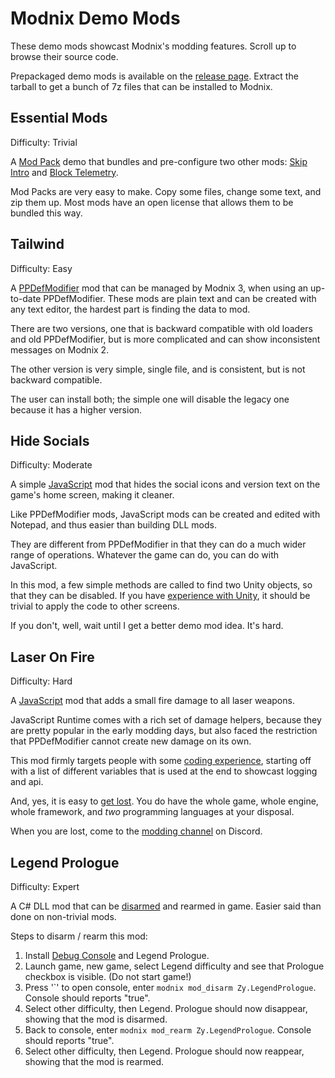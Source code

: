# Modnix Demo Mods

These demo mods showcast Modnix's modding features.
Scroll up to browse their source code.

Prepackaged demo mods is available on the [release page](https://github.com/Sheep-y/Modnix/releases/).
Extract the tarball to get a bunch of 7z files that can be installed to Modnix.

## Essential Mods

Difficulty: Trivial

A [Mod Pack](https://github.com/Sheep-y/Modnix/wiki/Mod-Types#Modnix_3_Mod_Packs) demo that bundles and pre-configure two other mods:
[Skip Intro](https://www.nexusmods.com/phoenixpoint/mods/17) and [Block Telemetry](https://www.nexusmods.com/phoenixpoint/mods/48).

Mod Packs are very easy to make.  Copy some files, change some text, and zip them up.
Most mods have an open license that allows them to be bundled this way.

## Tailwind

Difficulty: Easy

A [PPDefModifier](https://github.com/tracktwo/ppdefmodifier) mod that can be managed by Modnix 3, when using an up-to-date PPDefModifier.
These mods are plain text and can be created with any text editor, the hardest part is finding the data to mod.

There are two versions, one that is backward compatible with old loaders and old PPDefModifier,
but is more complicated and can show inconsistent messages on Modnix 2.

The other version is very simple, single file, and is consistent, but is not backward compatible.

The user can install both; the simple one will disable the legacy one because it has a higher version.

## Hide Socials

Difficulty: Moderate

A simple [JavaScript](https://www.nexusmods.com/phoenixpoint/mods/49) mod that hides the social icons and version text on the game's home screen, making it cleaner.

Like PPDefModifier mods, JavaScript mods can be created and edited with Notepad, and thus easier than building DLL mods.

They are different from PPDefModifier in that they can do a much wider range of operations.
Whatever the game can do, you can do with JavaScript.

In this mod, a few simple methods are called to find two Unity objects, so that they can be disabled.
If you have [experience with Unity](https://learn.unity.com/), it should be trivial to apply the code to other screens.

If you don't, well, wait until I get a better demo mod idea.  It's hard.

## Laser On Fire

Difficulty: Hard

A [JavaScript](https://www.nexusmods.com/phoenixpoint/mods/49) mod that adds a small fire damage to all laser weapons.

JavaScript Runtime comes with a rich set of damage helpers, because they are pretty popular in the early modding days,
but also faced the restriction that PPDefModifier cannot create new damage on its own.

This mod firmly targets people with some [coding experience](https://eloquentjavascript.net/),
starting off with a list of different variables that is used at the end to showcast logging and api.

And, yes, it is easy to [get lost](https://www.thinkful.com/blog/why-learning-to-code-is-so-damn-hard/).
You do have the whole game, whole engine, whole framework, and *two* programming languages at your disposal.

When you are lost, come to the [modding channel](https://discord.com/channels/322630986431201283/656933530181435392) on Discord.

## Legend Prologue

Difficulty: Expert

A C# DLL mod that can be [disarmed](https://github.com/Sheep-y/Modnix/wiki/Mod-Phases#DisarmMod) and rearmed in game.
Easier said than done on non-trivial mods.

Steps to disarm / rearm this mod:

1. Install [Debug Console](https://www.nexusmods.com/phoenixpoint/mods/44/) and Legend Prologue.
2. Launch game, new game, select Legend difficulty and see that Prologue checkbox is visible. (Do not start game!)
3. Press '\`' to open console, enter `modnix mod_disarm Zy.LegendPrologue`.  Console should reports "true".
4. Select other difficulty, then Legend.  Prologue should now disappear, showing that the mod is disarmed.
5. Back to console, enter `modnix mod_rearm Zy.LegendPrologue`.  Console should reports "true".
6. Select other difficulty, then Legend.  Prologue should now reappear, showing that the mod is rearmed.
